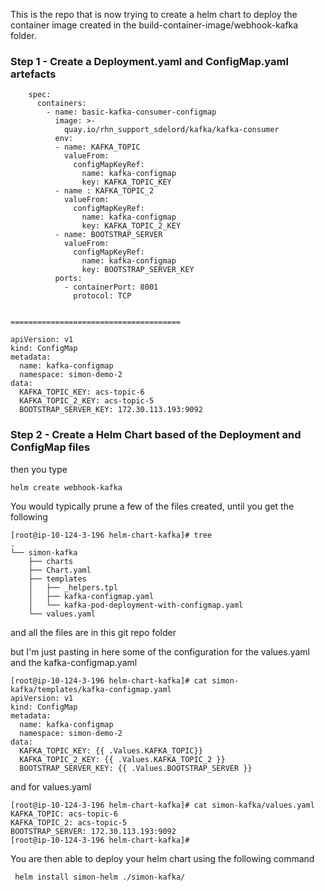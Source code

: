 This is the repo that is now trying to create a helm chart to deploy the container image created in the build-container-image/webhook-kafka folder.

### Step 1 - Create a Deployment.yaml and ConfigMap.yaml artefacts

```
    spec:
      containers:
        - name: basic-kafka-consumer-configmap
          image: >-
            quay.io/rhn_support_sdelord/kafka/kafka-consumer
          env:
          - name: KAFKA_TOPIC
            valueFrom:
              configMapKeyRef:
                name: kafka-configmap
                key: KAFKA_TOPIC_KEY
          - name : KAFKA_TOPIC_2
            valueFrom:
              configMapKeyRef:
                name: kafka-configmap
                key: KAFKA_TOPIC_2_KEY
          - name: BOOTSTRAP_SERVER
            valueFrom:
              configMapKeyRef:
                name: kafka-configmap
                key: BOOTSTRAP_SERVER_KEY
          ports:
            - containerPort: 8001
              protocol: TCP


======================================

apiVersion: v1
kind: ConfigMap
metadata:
  name: kafka-configmap
  namespace: simon-demo-2
data:
  KAFKA_TOPIC_KEY: acs-topic-6
  KAFKA_TOPIC_2_KEY: acs-topic-5
  BOOTSTRAP_SERVER_KEY: 172.30.113.193:9092

```


### Step 2 - Create a Helm Chart based of the Deployment and ConfigMap files


then you type
```
helm create webhook-kafka
```

You would typically prune a few of the files created, until you get the following

```
[root@ip-10-124-3-196 helm-chart-kafka]# tree
.
└── simon-kafka
    ├── charts
    ├── Chart.yaml
    ├── templates
    │   ├── _helpers.tpl
    │   ├── kafka-configmap.yaml
    │   └── kafka-pod-deployment-with-configmap.yaml
    └── values.yaml
```

and all the files are in this git repo folder

but I'm just pasting in here some of the configuration for the values.yaml and the kafka-configmap.yaml

```
[root@ip-10-124-3-196 helm-chart-kafka]# cat simon-kafka/templates/kafka-configmap.yaml
apiVersion: v1
kind: ConfigMap
metadata:
  name: kafka-configmap
  namespace: simon-demo-2
data:
  KAFKA_TOPIC_KEY: {{ .Values.KAFKA_TOPIC}}
  KAFKA_TOPIC_2_KEY: {{ .Values.KAFKA_TOPIC_2 }}
  BOOTSTRAP_SERVER_KEY: {{ .Values.BOOTSTRAP_SERVER }}
```

and for values.yaml

```
[root@ip-10-124-3-196 helm-chart-kafka]# cat simon-kafka/values.yaml
KAFKA_TOPIC: acs-topic-6
KAFKA_TOPIC_2: acs-topic-5
BOOTSTRAP_SERVER: 172.30.113.193:9092
[root@ip-10-124-3-196 helm-chart-kafka]#
```

You are then able to deploy your helm chart using the following command

```
 helm install simon-helm ./simon-kafka/
```

